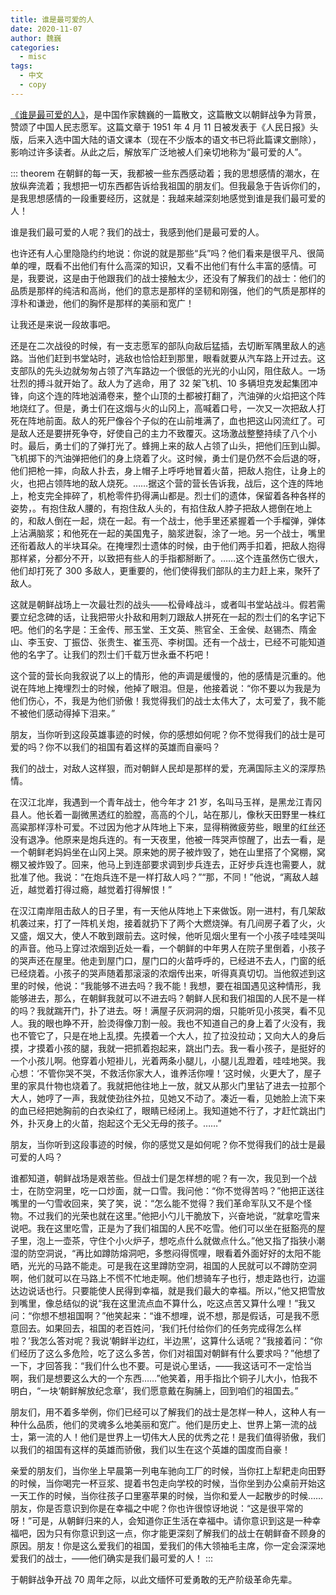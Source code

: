 ```yaml
---
title: 谁是最可爱的人
date: 2020-11-07
author: 魏巍
categories:
  - misc
tags:
  - 中文
  - copy
---
```


[《谁是最可爱的人》](https://zh.wikipedia.org/wiki/%E8%B0%81%E6%98%AF%E6%9C%80%E5%8F%AF%E7%88%B1%E7%9A%84%E4%BA%BA)，是中国作家魏巍的一篇散文，这篇散文以朝鲜战争为背景，赞颂了中国人民志愿军。这篇文章于 1951 年 4 月 11 日被发表于《人民日报》头版，后来入选中国大陆的语文课本（现在不少版本的语文书已将此篇课文删除），影响过许多读者。从此之后，解放军广泛地被人们亲切地称为“最可爱的人”。

<!-- more -->

::: theorem
在朝鲜的每一天，我都被一些东西感动着；我的思想感情的潮水，在放纵奔流着；我想把一切东西都告诉给我祖国的朋友们。但我最急于告诉你们的，是我思想感情的一段重要经历，这就是：我越来越深刻地感觉到谁是我们最可爱的人！

谁是我们最可爱的人呢？我们的战士，我感到他们是最可爱的人。

也许还有人心里隐隐约约地说：你说的就是那些“兵”吗？他们看来是很平凡、很简单的哩，既看不出他们有什么高深的知识，又看不出他们有什么丰富的感情。可是，我要说，这是由于他跟我们的战士接触太少，还没有了解我们的战士：他们的品质是那样的纯洁和高尚，他们的意志是那样的坚韧和刚强，他们的气质是那样的淳朴和谦逊，他们的胸怀是那样的美丽和宽广！

让我还是来说一段故事吧。

还是在二次战役的时候，有一支志愿军的部队向敌后猛插，去切断军隅里敌人的逃路。当他们赶到书堂站时，逃敌也恰恰赶到那里，眼看就要从汽车路上开过去。这支部队的先头边就匆匆占领了汽车路边一个很低的光光的小山冈，阻住敌人。一场壮烈的搏斗就开始了。敌人为了逃命，用了 32 架飞机、10 多辆坦克发起集团冲锋，向这个连的阵地汹涌卷来，整个山顶的土都被打翻了，汽油弹的火焰把这个阵地烧红了。但是，勇士们在这烟与火的山冈上，高喊着口号，一次又一次把敌人打死在阵地前面。敌人的死尸像谷个子似的在山前堆满了，血也把这山冈流红了。可是敌人还是要拼死争夺，好使自己的主力不致覆灭。这场激战整整持续了八个小时。最后，勇士们的了弹打光了。蜂拥上来的敌人占领了山头，把他们压到山脚。飞机掷下的汽油弹把他们的身上烧着了火。这时候，勇士们是仍然不会后退的呀，他们把枪一摔，向敌人扑去，身上帽子上呼呼地冒着火苗，把敌人抱住，让身上的火，也把占领阵地的敌人烧死。……据这个营的营长告诉我，战后，这个连的阵地上，枪支完全摔碎了，机枪零件扔得满山都是。烈士们的遗体，保留着各种各样的姿势，。有抱住敌人腰的，有抱住敌人头的，有掐住敌人脖子把敌人摁倒在地上的，和敌人倒在一起，烧在一起。有一个战士，他手里还紧握着一个手榴弹，弹体上沾满脑浆；和他死在一起的美国鬼子，脑浆迸裂，涂了一地。另一个战士，嘴里还衔着敌人的半块耳朵。在掩埋烈士遗体的时候，由于他们两手扣着，把敌人抱得那样紧，分都分不开，以致把有些人的手指都掰断了。……这个连虽然伤亡很大，他们却打死了 300 多敌人，更重要的，他们使得我们部队的主力赶上来，聚歼了敌人。

这就是朝鲜战场上一次最壮烈的战头——松骨峰战斗，或者叫书堂站战斗。假若需要立纪念碑的话，让我把带火扑敌和用刺刀跟敌人拼死在一起的烈士们的名字记下吧。他们的名字是：王金传、邢玉堂、王文英、熊官全、王金侯、赵锡杰、隋金山、李玉安、丁振岱、张贵生、崔玉亮、李树国。还有一个战士，已经不可能知道他的名字了。让我们的烈士们千载万世永垂不朽吧！

这个营的营长向我叙说了以上的情形，他的声调是缓慢的，他的感情是沉重的。他说在阵地上掩埋烈士的时候，他掉了眼泪。但是，他接着说：“你不要以为我是为他们伤心，不，我是为他们骄傲！我觉得我们的战士太伟大了，太可爱了，我不能不被他们感动得掉下泪来。”

朋友，当你听到这段英雄事迹的时候，你的感想如何呢？你不觉得我们的战士是可爱的吗？你不以我们的祖国有着这样的英雄而自豪吗？

我们的战士，对敌人这样狠，而对朝鲜人民却是那样的爱，充满国际主义的深厚热情。

在汉江北岸，我遇到一个青年战士，他今年才 21 岁，名叫马玉祥，是黑龙江青冈县人。他长着一副微黑透红的脸膛，高高的个儿，站在那儿，像秋天田野里一株红高粱那样淳朴可爱。不过因为他才从阵地上下来，显得稍微疲劳些，眼里的红丝还没有退净。他原来是炮兵连的。有一天夜里，他被一阵哭声惊醒了，出去一看，是一个朝鲜老妈妈坐在山冈上哭。原来她的房子被炸毁了，她在山里搭了个窝棚，窝棚又被炸毁了。回来，他马上到连部要求调到步兵连去，正好步兵连也需要人，就批准了他。我说：“在炮兵连不是一样打敌人吗？”“那，不同！”他说，“离敌人越近，越觉着打得过瘾，越觉着打得解恨！”

在汉江南岸阻击敌人的日子里，有一天他从阵地上下来做饭。刚一进村，有几架敌机袭过来，打了一阵机关炮，接着就扔下了两个大燃烧弹。有几间房子着了火，火又盛，烟又大，使人不敢到跟前去。这时候，他听见烟火里有一个小孩子哇哇哭叫的声音。他马上穿过浓烟到近处一看，一个朝鲜的中年男人在院子里倒着，小孩子的哭声还在屋里。他走到屋门口，屋门口的火苗呼呼的，已经进不去人，门窗的纸已经烧着。小孩子的哭声随着那滚滚的浓烟传出来，听得真真切切。当他叙述到这里的时候，他说：“我能够不进去吗？我不能！我想，要在祖国遇见这种情形，我能够进去，那么，在朝鲜我就可以不进去吗？朝鲜人民和我们祖国的人民不是一样的吗？我就踹开门，扑了进去。呀！满屋子灰洞洞的烟，只能听见小孩哭，看不见人。我的眼也睁不开，脸烫得像刀割一般。我也不知道自己的身上着了火没有，我也不管它了，只是在地上乱摸。先摸着一个大人，拉了拉没拉动；又向大人的身后摸，才摸着小孩的腿，我就一把抓着抱起来，跳出门去。我一看小孩子，是挺好的一个小孩儿啊。他穿着小短褂儿，光着两条小腿儿，小腿儿乱蹬着，哇哇地哭。我心想：‘不管你哭不哭，不救活你家大人，谁养活你哩！’这时候，火更大了，屋子里的家具什物也烧着了。我就把他往地上一放，就又从那火门里钻了进去一拉那个大人，她哼了一声，我就使劲往外拉，见她又不动了。凑近一看，见她脸上流下来的血已经把她胸前的白衣染红了，眼睛已经闭上。我知道她不行了，才赶忙跳出门外，扑灭身上的火苗，抱起这个无父无母的孩子。……”

朋友，当你听到这段事迹的时候，你的感觉又是如何呢？你不觉得我们的战士是最可爱的人吗？

谁都知道，朝鲜战场是艰苦些。但战士们是怎样想的呢？有一次，我见到一个战士，在防空洞里，吃一口炒面，就一口雪。我问他：“你不觉得苦吗？”他把正送往嘴里的一勺雪收回来，笑了笑，说：“怎么能不觉得？我们革命军队又不是个怪物。不过我们的光荣也就在这里。”他把小勺儿干脆放下，兴奋地说，“就拿吃雪来说吧。我在这里吃雪，正是为了我们祖国的人民不吃雪。他们可以坐在挺豁亮的屋子里，泡上一壶茶，守住个小火炉子，想吃点什么就做点什么。”他又指了指狭小潮湿的防空洞说，“再比如蹲防熔洞吧，多憋闷得慌哩，眼看着外面好好的太阳不能晒，光光的马路不能走。可是我在这里蹲防空洞，祖国的人民就可以不蹲防空洞啊，他们就可以在马路上不慌不忙地走啊。他们想骑车子也行，想走路也行，边遛达边说话也行。只要能使人民得到幸福，就是我们最大的幸福。所以，”他又把雪放到嘴里，像总结似的说“我在这里流点血不算什么，吃这点苦又算什么哩！”我又问：“你想不想祖国啊？”他笑起来：“谁不想哩，说不想，那是假话，可是我不愿意回去。如果回去，祖国的老百姓问，‘我们托付给你们的任务完成得怎么样啦？’我怎么答对呢？我说‘朝鲜半边红，半边黑’，这算什么话呢？”我接着问：“你们经历了这么多危险，吃了这么多苦，你们对祖国对朝鲜有什么要求吗？”他想了一下，才回答我：“我们什么也不要。可是说心里话，——我这话可不一定恰当啊，我们是想要这么大的一个东西……”他笑着，用手指比个铜子儿大小，怕我不明白，“一块‘朝鲜解放纪念章’，我们愿意戴在胸脯上，回到咱们的祖国去。”

朋友们，用不着多举例，你们已经可以了解我们的战士是怎样一种人，这种人有一种什么品质，他们的灵魂多么地美丽和宽广。他们是历史上、世界上第一流的战士，第一流的人！他们是世界上一切伟大人民的优秀之花！是我们值得骄傲，我们以我们的祖国有这样的英雄而骄傲，我们以生在这个英雄的国度而自豪！

亲爱的朋友们，当你坐上早晨第一列电车驰向工厂的时候，当你扛上犁耙走向田野的时候，当你喝完一杯豆浆、提着书包走向学校的时候，当你坐到办公桌前开始这一天工作的时候，当你往孩子口里塞苹果的时候，当你和爱人一起散步的时候……朋友，你是否意识到你是在幸福之中呢？你也许很惊讶地说：“这是很平常的呀！”可是，从朝鲜归来的人，会知道你正生活在幸福中。请你意识到这是一种幸福吧，因为只有你意识到这一点，你才能更深刻了解我们的战士在朝鲜奋不顾身的原因。朋友！你是这么爱我们的祖国，爱我们的伟大领袖毛主席，你一定会深深地爱我们的战士，——他们确实是我们最可爱的人！
:::

于朝鲜战争开战 70 周年之际，以此文缅怀可爱勇敢的无产阶级革命先辈。
